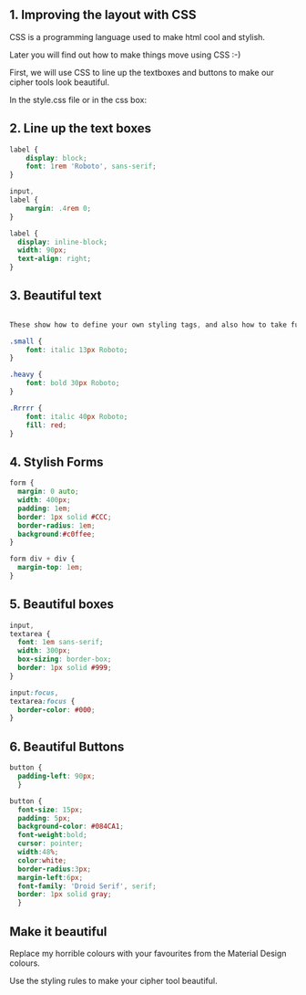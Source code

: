 


## 1. Improving the layout with CSS 

CSS is a programming language used to make html cool and stylish. 

Later you will find out how to make things move using CSS :-)

First, we will use CSS to line up the textboxes and buttons to make our cipher tools look beautiful.

In the style.css file or in the css box:

## 2. Line up the text boxes

```css
label {
    display: block;
    font: 1rem 'Roboto', sans-serif;
}

input,
label {
    margin: .4rem 0;
}

label {
  display: inline-block;
  width: 90px;
  text-align: right;
}
```
## 3. Beautiful text

```css

These show how to define your own styling tags, and also how to take full control of text styling.

.small {
    font: italic 13px Roboto;
}

.heavy {
    font: bold 30px Roboto;
}

.Rrrrr {
    font: italic 40px Roboto;
    fill: red;
}
```

## 4. Stylish Forms


```css
form {
  margin: 0 auto;
  width: 400px;
  padding: 1em;
  border: 1px solid #CCC;
  border-radius: 1em;
  background:#c0ffee;
}

form div + div {
  margin-top: 1em;
}
```

## 5. Beautiful boxes

```css
input, 
textarea {
  font: 1em sans-serif;
  width: 300px;
  box-sizing: border-box;
  border: 1px solid #999;
}

input:focus, 
textarea:focus {
  border-color: #000;
}
```

## 6. Beautiful Buttons

```css
button {
  padding-left: 90px;
  }

button {
  font-size: 15px;
  padding: 5px;
  background-color: #084CA1;
  font-weight:bold;
  cursor: pointer;
  width:48%;
  color:white;
  border-radius:3px;
  margin-left:6px;
  font-family: 'Droid Serif', serif;
  border: 1px solid gray;
  }
```

## Make it beautiful

Replace my horrible colours with your favourites from the Material Design colours.

Use the styling rules to make your cipher tool beautiful.

